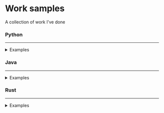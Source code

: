 # Work samples
A collection of work I've done 

### Python
---
<details>
<summary>Examples</summary>

  <details>
  <summary>Example 1</summary>
  <img src="" alt="img"/>
  </details>
  
  <details>
  <summary>Example 2</summary>
  <img src="" alt="img"/>
  </details>
  
  <details>
  <summary>Example 3</summary>
  <img src="" alt="img"/>
  </details>
  
</details>

### Java
---
<details>
<summary>Examples</summary>

  <details>
  <summary>Example 1</summary>
  <img src="" alt="img"/>
  </details>
  
  <details>
  <summary>Example 2</summary>
  <img src="" alt="img"/>
  </details>
  
  <details>
  <summary>Example 3</summary>
  <img src="" alt="img"/>
  </details>
  
</details>

### Rust
---
<details>
<summary>Examples</summary>
  
  <details>
  <summary>Example 1</summary>
  <img src="" alt="img"/>
  </details>
  
  <details>
  <summary>Example 2</summary>
  <img src="" alt="img"/>
  </details>
  
  <details>
  <summary>Example 3</summary>
  <img src="" alt="img"/>
  </details>
  
</details>
